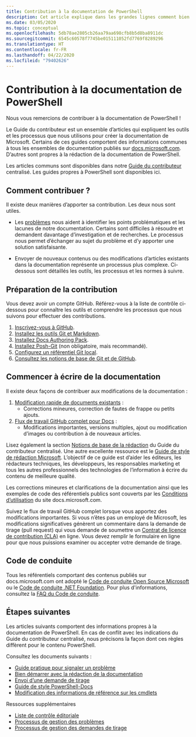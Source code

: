 ```yaml
---
title: Contribution à la documentation de PowerShell
description: Cet article explique dans les grandes lignes comment bien démarrer en tant que contributeur de la documentation de PowerShell.
ms.date: 03/05/2020
ms.topic: conceptual
ms.openlocfilehash: 5db78ae2805cb26aa79aa698cfb8b5d8ba8911dc
ms.sourcegitcommit: 6545c60578f7745be015111052fd7769f8289296
ms.translationtype: HT
ms.contentlocale: fr-FR
ms.lasthandoff: 04/22/2020
ms.locfileid: "79402626"
---
```

# <a name="contributing-to-powershell-documentation"></a>Contribution à la documentation de PowerShell

Nous vous remercions de contribuer à la documentation de PowerShell !

Le Guide du contributeur est un ensemble d’articles qui expliquent les outils et les processus que nous utilisons pour créer la documentation de Microsoft. Certains de ces guides comportent des informations communes à tous les ensembles de documentation publiés sur [docs.microsoft.com][docs]. D’autres sont propres à la rédaction de la documentation de PowerShell.

Les articles communs sont disponibles dans notre [Guide du contributeur][contribute] centralisé. Les guides propres à PowerShell sont disponibles ici.

## <a name="ways-to-contribute"></a>Comment contribuer ?

Il existe deux manières d’apporter sa contribution. Les deux nous sont utiles.

- Les [problèmes][file-an-issue] nous aident à identifier les points problématiques et les lacunes de notre documentation. Certains sont difficiles à résoudre et demandent davantage d’investigation et de recherches. Le processus nous permet d’échanger au sujet du problème et d’y apporter une solution satisfaisante.

- Envoyer de nouveaux contenus ou des modifications d’articles existants dans la documentation représente un processus plus complexe. Ci-dessous sont détaillés les outils, les processus et les normes à suivre.

## <a name="prepare-to-make-a-contribution"></a>Préparation de la contribution

Vous devez avoir un compte GitHub. Référez-vous à la liste de contrôle ci-dessous pour connaître les outils et comprendre les processus que nous suivons pour effectuer des contributions.

1. [Inscrivez-vous à GitHub](/contribute/get-started-setup-github).
1. [Installez les outils Git et Markdown](/contribute/get-started-setup-tools).
1. [Installez Docs Authoring Pack](/contribute/how-to-write-docs-auth-pack).
1. [Installez Posh-Git][posh-git] (non obligatoire, mais recommandé).
1. [Configurez un référentiel Git local](/contribute/get-started-setup-local).
1. [Consultez les notions de base de Git et de GitHub](/contribute/git-github-fundamentals).

## <a name="get-started-writing-docs"></a>Commencer à écrire de la documentation

Il existe deux façons de contribuer aux modifications de la documentation :

1. [Modification rapide de documents existants](/contribute/#quick-edits-to-existing-documents) :
   - Corrections mineures, correction de fautes de frappe ou petits ajouts.
1. [Flux de travail GitHub complet pour Docs](/contribute/how-to-write-workflows-major) :
   - Modifications importantes, versions multiples, ajout ou modification d’images ou contribution à de nouveaux articles.

Lisez également la section [Notions de base de la rédaction](/contribute/style-quick-start) du Guide du contributeur centralisé. Une autre excellente ressource est le [Guide de style de rédaction Microsoft][style-guide]. L’objectif de ce guide est d’aider les éditeurs, les rédacteurs techniques, les développeurs, les responsables marketing et tous les autres professionnels des technologies de l’information à écrire du contenu de meilleure qualité.

Les corrections mineures et clarifications de la documentation ainsi que les exemples de code des référentiels publics sont couverts par les [Conditions d’utilisation][terms-of-use] du site docs.microsoft.com.

Suivez le flux de travail GitHub complet lorsque vous apportez des modifications importantes. Si vous n’êtes pas un employé de Microsoft, les modifications significatives génèrent un commentaire dans la demande de tirage (pull request) qui vous demande de soumettre un [Contrat de licence de contribution (CLA)][cla] en ligne. Vous devez remplir le formulaire en ligne pour que nous puissions examiner ou accepter votre demande de tirage.

## <a name="code-of-conduct"></a>Code de conduite

Tous les référentiels comportant des contenus publiés sur docs.microsoft.com ont adopté le [Code de conduite Open Source Microsoft](https://opensource.microsoft.com/codeofconduct/) ou le [Code de conduite .NET Foundation](https://dotnetfoundation.org/code-of-conduct). Pour plus d'informations, consultez la [FAQ du Code de conduite](https://opensource.microsoft.com/codeofconduct/faq/).

## <a name="next-steps"></a>Étapes suivantes

Les articles suivants comportent des informations propres à la documentation de PowerShell. En cas de conflit avec les indications du Guide du contributeur centralisé, nous précisons la façon dont ces règles diffèrent pour le contenu PowerShell.

Consultez les documents suivants :

- [Guide pratique pour signaler un problème](file-an-issue.md)
- [Bien démarrer avec la rédaction de la documentation](get-started-writing.md)
- [Envoi d’une demande de tirage](pull-requests.md)
- [Guide de style PowerShell-Docs](powershell-style-guide.md)
- [Modification des informations de référence sur les cmdlets](editing-cmdlet-ref.md)

Ressources supplémentaires

- [Liste de contrôle éditoriale](editorial-checklist.md)
- [Processus de gestion des problèmes](managing-issues.md)
- [Processus de gestion des demandes de tirage](managing-pull-requests.md)

<!--link refs-->
[cla]: https://cla.microsoft.com/
[contribute]: /contribute/
[docs]: https://docs.microsoft.com/
[file-an-issue]: file-an-issue.md
[posh-git]: https://www.powershellgallery.com/packages/posh-git
[psdocs]: https://docs.microsoft.com/powershell
[style-guide]: https://docs.microsoft.com/style-guide/welcome/
[terms-of-use]: https://docs.microsoft.com/legal/termsofuse